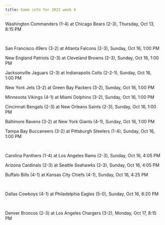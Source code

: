 ```yaml
---
title: Game info for 2022 week 6
---
```

Washington Commanders (1-4) at Chicago Bears (2-3), Thursday, Oct 13, 8:15 PM


<br/>

San Francisco 49ers (3-2) at Atlanta Falcons (2-3), Sunday, Oct 16, 1:00 PM

New England Patriots (2-3) at Cleveland Browns (2-3), Sunday, Oct 16, 1:00 PM

Jacksonville Jaguars (2-3) at Indianapolis Colts (2-2-1), Sunday, Oct 16, 1:00 PM

New York Jets (3-2) at Green Bay Packers (3-2), Sunday, Oct 16, 1:00 PM

Minnesota Vikings (4-1) at Miami Dolphins (3-2), Sunday, Oct 16, 1:00 PM

Cincinnati Bengals (2-3) at New Orleans Saints (2-3), Sunday, Oct 16, 1:00 PM

Baltimore Ravens (3-2) at New York Giants (4-1), Sunday, Oct 16, 1:00 PM

Tampa Bay Buccaneers (3-2) at Pittsburgh Steelers (1-4), Sunday, Oct 16, 1:00 PM


<br/>

Carolina Panthers (1-4) at Los Angeles Rams (2-3), Sunday, Oct 16, 4:05 PM

Arizona Cardinals (2-3) at Seattle Seahawks (2-3), Sunday, Oct 16, 4:05 PM

Buffalo Bills (4-1) at Kansas City Chiefs (4-1), Sunday, Oct 16, 4:25 PM


<br/>

Dallas Cowboys (4-1) at Philadelphia Eagles (5-0), Sunday, Oct 16, 8:20 PM


<br/>

Denver Broncos (2-3) at Los Angeles Chargers (3-2), Monday, Oct 17, 8:15 PM

